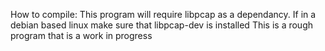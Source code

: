 How to compile:
This program will require libpcap as a dependancy. If in a debian based linux make sure that libpcap-dev is installed
This is a rough program that is a work in progress
